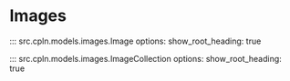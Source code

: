 # Images

::: src.cpln.models.images.Image
	options:
		show_root_heading: true

::: src.cpln.models.images.ImageCollection
	options:
		show_root_heading: true
